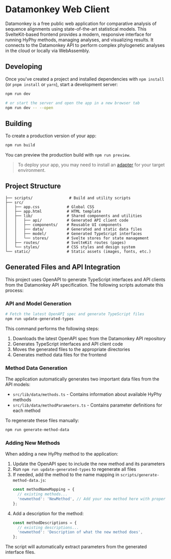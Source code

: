 # Datamonkey Web Client

Datamonkey is a free public web application for comparative analysis of sequence alignments using state-of-the-art statistical models. This SvelteKit-based frontend provides a modern, responsive interface for running HyPhy methods, managing analyses, and visualizing results. It connects to the Datamonkey API to perform complex phylogenetic analyses in the cloud or locally via WebAssembly.

## Developing

Once you've created a project and installed dependencies with `npm install` (or `pnpm install` or `yarn`), start a development server:

```bash
npm run dev

# or start the server and open the app in a new browser tab
npm run dev -- --open
```

## Building

To create a production version of your app:

```bash
npm run build
```

You can preview the production build with `npm run preview`.

> To deploy your app, you may need to install an [adapter](https://svelte.dev/docs/kit/adapters) for your target environment.

## Project Structure

```
├── scripts/                # Build and utility scripts
├── src/
│   ├── app.css            # Global CSS
│   ├── app.html           # HTML template
│   ├── lib/               # Shared components and utilities
│   │   ├── api/           # Generated API client code
│   │   ├── components/    # Reusable UI components
│   │   ├── data/          # Generated and static data files
│   │   ├── model/         # Generated TypeScript interfaces
│   │   └── stores/        # Svelte stores for state management
│   ├── routes/            # SvelteKit routes (pages)
│   └── styles/            # CSS styles and design system
└── static/                # Static assets (images, fonts, etc.)
```

## Generated Files and API Integration

This project uses OpenAPI to generate TypeScript interfaces and API clients from the Datamonkey API specification. The following scripts automate this process:

### API and Model Generation

```bash
# Fetch the latest OpenAPI spec and generate TypeScript files
npm run update-generated-types
```

This command performs the following steps:
1. Downloads the latest OpenAPI spec from the Datamonkey API repository
2. Generates TypeScript interfaces and API client code
3. Moves the generated files to the appropriate directories
4. Generates method data files for the frontend

### Method Data Generation

The application automatically generates two important data files from the API models:

- `src/lib/data/methods.ts` - Contains information about available HyPhy methods
- `src/lib/data/methodParameters.ts` - Contains parameter definitions for each method

To regenerate these files manually:

```bash
npm run generate-method-data
```

### Adding New Methods

When adding a new HyPhy method to the application:

1. Update the OpenAPI spec to include the new method and its parameters
2. Run `npm run update-generated-types` to regenerate all files
3. If needed, add the method to the name mapping in `scripts/generate-method-data.js`:
   ```javascript
   const methodNameMapping = {
     // existing methods...
     'newmethod': 'NewMethod', // Add your new method here with proper formatting
   };
   ```
4. Add a description for the method:
   ```javascript
   const methodDescriptions = {
     // existing descriptions...
     'newmethod': 'Description of what the new method does',
   };
   ```

The script will automatically extract parameters from the generated interface files.
